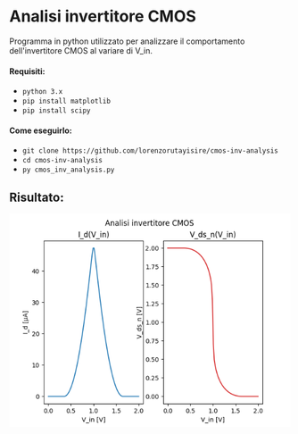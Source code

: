 # Analisi invertitore CMOS

Programma in python utilizzato per analizzare il comportamento dell'invertitore CMOS al variare di V_in.

#### Requisiti:
* `python 3.x`
* `pip install matplotlib`
* `pip install scipy`

#### Come eseguirlo:
* `git clone https://github.com/lorenzorutayisire/cmos-inv-analysis`
* `cd cmos-inv-analysis`
* `py cmos_inv_analysis.py`

## Risultato:
![res_1](./out/img_1.PNG)
